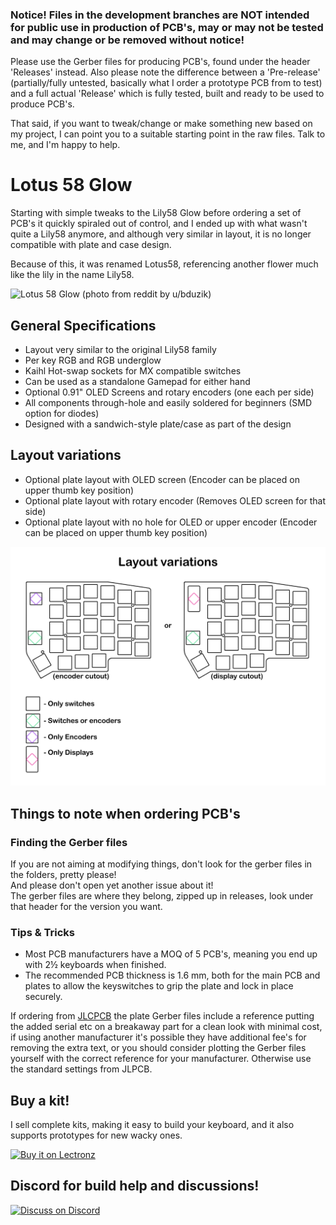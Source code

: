 ### Notice! Files in the development branches are NOT intended for public use in production of PCB's, may or may not be tested and may change or be removed without notice! 
Please use the Gerber files for producing PCB's, found under the header 'Releases' instead. Also please note the difference between a 'Pre-release' (partially/fully untested, basically what I order a prototype PCB from to test) and a full actual 'Release' which is fully tested, built and ready to be used to produce PCB's.

That said, if you want to tweak/change or make something new based on my project, I can point you to a suitable starting point in the raw files. Talk to me, and I'm happy to help.

# Lotus 58 Glow

Starting with simple tweaks to the Lily58 Glow before ordering a set of PCB's it quickly spiraled out of control, and I ended up with what wasn't quite a Lily58 anymore, and although very similar in layout, it is no longer compatible with plate and case design. 

Because of this, it was renamed Lotus58, referencing another flower much like the lily in the name Lily58.

![Lotus 58 Glow](https://preview.redd.it/7apgomy67qf61.jpg?width=4032&format=pjpg&auto=webp&s=ce1f045339149a99311582d44b458c88c2b167a3)
(photo from reddit by u/bduzik)

## General Specifications

- Layout very similar to the original Lily58 family
- Per key RGB and RGB underglow
- Kaihl Hot-swap sockets for MX compatible switches
- Can be used as a standalone Gamepad for either hand
- Optional 0.91" OLED Screens and rotary encoders (one each per side)
- All components through-hole and easily soldered for beginners (SMD option for diodes)
- Designed with a sandwich-style plate/case as part of the design


## Layout variations

- Optional plate layout with OLED screen (Encoder can be placed on upper thumb key position)
- Optional plate layout with rotary encoder (Removes OLED screen for that side)  
- Optional plate layout with no hole for OLED or upper encoder (Encoder can be placed on upper thumb key position)


![Layout variations](https://raw.githubusercontent.com/4EBOOT/Lotus58/Glow/Glow/Image/layout_variations.png "Layout Variations")


## Things to note when ordering PCB's
### Finding the Gerber files
If you are not aiming at modifying things, don't look for the gerber files in the folders, pretty please!</BR>
And please don't open yet another issue about it! </BR>
The gerber files are where they belong, zipped up in releases, look under that header for the version you want.

### Tips & Tricks
- Most PCB manufacturers have a MOQ of 5 PCB's, meaning you end up with 2½ keyboards when finished.
- The recommended PCB thickness is 1.6 mm, both for the main PCB and plates to allow the keyswitches to grip the plate and lock in place securely.

If ordering from [JLCPCB](https://www.jlcpcb.com) the plate Gerber files include a reference putting the added serial etc on a breakaway part for a clean look with minimal cost, if using another manufacturer it's possible they have additional fee's for removing the extra text, or you should consider plotting the Gerber files yourself with the correct reference for your manufacturer. Otherwise use the standard settings from JLPCB.

## Buy a kit!
I sell complete kits, making it easy to build your keyboard, and it also supports prototypes for new wacky ones. 

<a href="https://lectronz.com/stores/tweetys-wild-thinking"><img alt="Buy it on Lectronz" src="https://lectronz.com/static/badges/buy-it-on-lectronz-small.png" /></a>

## Discord for build help and discussions!

<a href="https://discord.gg/G6QzcJQUnm"><img alt="Discuss on Discord" src="https://assets-global.website-files.com/6257adef93867e50d84d30e2/625eb604bb8605784489d361_Discord-Logo%2BWordmark-Color%20(1).png" width="219" height="60"/></a>
